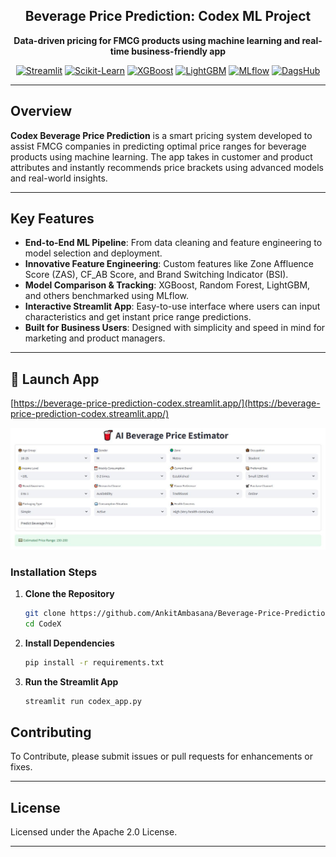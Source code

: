 <h2 align="center">Beverage Price Prediction: Codex ML Project</h2>

<p align="center"><b>Data-driven pricing for FMCG products using machine learning and real-time business-friendly app</b></p>

<p align="center">
  <a href="https://streamlit.io/"><img alt="Streamlit" src="https://img.shields.io/badge/Streamlit-1.45.0-ff4b4b?logo=streamlit&logoColor=white"></a>
  <a href="https://scikit-learn.org/"><img alt="Scikit-Learn" src="https://img.shields.io/badge/Scikit--Learn-1.7.1-f7931e?logo=scikit-learn&logoColor=white"></a>
  <a href="https://xgboost.readthedocs.io/"><img alt="XGBoost" src="https://img.shields.io/badge/XGBoost-3.0.3-004088?logo=OpenAI&logoColor=white"></a>
  <a href="https://lightgbm.readthedocs.io/"><img alt="LightGBM" src="https://img.shields.io/badge/LightGBM-4.6.0-20c997?logo=leaflet&logoColor=white"></a>
  <a href="https://mlflow.org/"><img alt="MLflow" src="https://img.shields.io/badge/MLflow-2.22.0-003a70?logo=mlflow&logoColor=white"></a>
  <a href="https://dagshub.com/"><img alt="DagsHub" src="https://img.shields.io/badge/Dagshub-0.6.2-6e40c9?logo=github&logoColor=white"></a>
</p>

---

## Overview

**Codex Beverage Price Prediction** is a smart pricing system developed to assist FMCG companies in predicting optimal price ranges for beverage products using machine learning. The app takes in customer and product attributes and instantly recommends price brackets using advanced models and real-world insights.

---

## Key Features

- **End-to-End ML Pipeline**: From data cleaning and feature engineering to model selection and deployment.
- **Innovative Feature Engineering**: Custom features like Zone Affluence Score (ZAS), CF_AB Score, and Brand Switching Indicator (BSI).
- **Model Comparison & Tracking**: XGBoost, Random Forest, LightGBM, and others benchmarked using MLflow.
- **Interactive Streamlit App**: Easy-to-use interface where users can input characteristics and get instant price range predictions.
- **Built for Business Users**: Designed with simplicity and speed in mind for marketing and product managers.

---

## 🚀 Launch App
[https://beverage-price-prediction-codex.streamlit.app/](https://beverage-price-prediction-codex.streamlit.app/)

![app](Project%20Screenshot%201.JPG)

### Installation Steps

1. **Clone the Repository**

   ```bash
   git clone https://github.com/AnkitAmbasana/Beverage-Price-Prediction.git
   cd CodeX
   ```

2. **Install Dependencies**

   ```bash
   pip install -r requirements.txt
   ```

3. **Run the Streamlit App**

   ```bash
   streamlit run codex_app.py
   ```

## Contributing

To Contribute, please submit issues or pull requests for enhancements or fixes.

---

## License

Licensed under the Apache 2.0 License.

---
